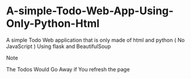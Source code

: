 # A-simple-Todo-Web-App-Using-Only-Python-Html
A simple Todo Web application that is only made of html and python ( No JavaScript ) Using flask and BeautifulSoup

> [!NOTE]
> The Todos Would Go Away if You refresh the page
